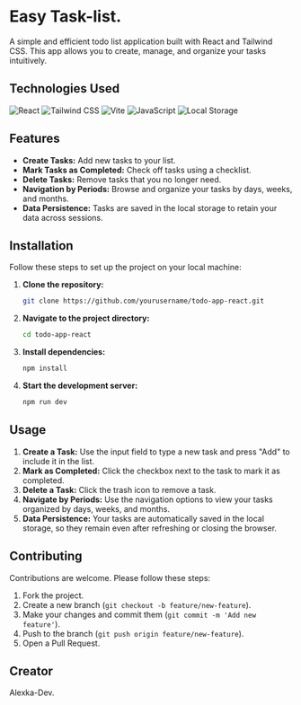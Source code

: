 # Easy Task-list.

A simple and efficient todo list application built with React and Tailwind CSS. This app allows you to create, manage, and organize your tasks intuitively.

## Technologies Used

![React](https://img.shields.io/badge/React-20232A?style=for-the-badge&logo=react&logoColor=61DAFB)
![Tailwind CSS](https://img.shields.io/badge/Tailwind_CSS-38B2AC?style=for-the-badge&logo=tailwind-css&logoColor=white)
![Vite](https://img.shields.io/badge/Vite-646CFF?style=for-the-badge&logo=vite&logoColor=white)
![JavaScript](https://img.shields.io/badge/JavaScript-F7DF1E?style=for-the-badge&logo=javascript&logoColor=black)
![Local Storage](https://img.shields.io/badge/Local_Storage-007ACC?style=for-the-badge&logo=storage&logoColor=white)

## Features

- **Create Tasks:** Add new tasks to your list.
- **Mark Tasks as Completed:** Check off tasks using a checklist.
- **Delete Tasks:** Remove tasks that you no longer need.
- **Navigation by Periods:** Browse and organize your tasks by days, weeks, and months.
- **Data Persistence:** Tasks are saved in the local storage to retain your data across sessions.

## Installation

Follow these steps to set up the project on your local machine:

1. **Clone the repository:**

    ```bash
    git clone https://github.com/yourusername/todo-app-react.git
    ```

2. **Navigate to the project directory:**

    ```bash
    cd todo-app-react
    ```

3. **Install dependencies:**

    ```bash
    npm install
    ```

4. **Start the development server:**

    ```bash
    npm run dev
    ```

## Usage

1. **Create a Task:** Use the input field to type a new task and press "Add" to include it in the list.
2. **Mark as Completed:** Click the checkbox next to the task to mark it as completed.
3. **Delete a Task:** Click the trash icon to remove a task.
4. **Navigate by Periods:** Use the navigation options to view your tasks organized by days, weeks, and months.
5. **Data Persistence:** Your tasks are automatically saved in the local storage, so they remain even after refreshing or closing the browser.

## Contributing

Contributions are welcome. Please follow these steps:

1. Fork the project.
2. Create a new branch (`git checkout -b feature/new-feature`).
3. Make your changes and commit them (`git commit -m 'Add new feature'`).
4. Push to the branch (`git push origin feature/new-feature`).
5. Open a Pull Request.


## Creator

Alexka-Dev.
